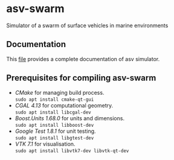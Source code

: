 # asv-swarm
Simulator of a swarm of surface vehicles in marine environments

## Documentation 
This [file](reference/build/hydrodynamics_reference.pdf) provides a complete documentation of asv simulator.

## Prerequisites for compiling asv-swarm
- *CMake* for managing build process.  
``` sudo apt install cmake-qt-gui ```
- *CGAL 4.13* for computational geometry.  
``` sudo apt install libcgal-dev ```
- *Boost.Units 1.68.0* for units and dimensions.  
``` sudo apt install libboost-dev ```   
- *Google Test 1.8.1* for unit testing.  
``` sudo apt install libgtest-dev ```
- *VTK 7.1* for visualisation.   
``` sudo apt install libvtk7-dev libvtk-qt-dev ```
 
